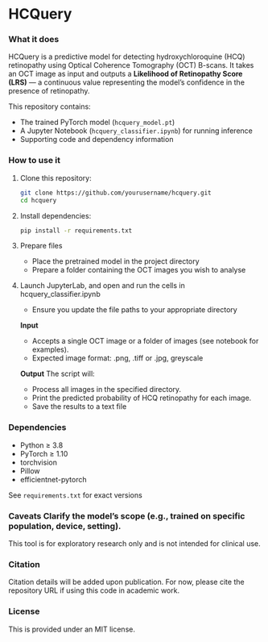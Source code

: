 # HCQuery

### What it does

HCQuery is a predictive model for detecting hydroxychloroquine (HCQ) retinopathy using Optical Coherence Tomography (OCT) B-scans. It takes an OCT image as input and outputs a **Likelihood of Retinopathy Score (LRS)** — a continuous value representing the model’s confidence in the presence of retinopathy.

This repository contains:
- The trained PyTorch model (`hcquery_model.pt`)
- A Jupyter Notebook (`hcquery_classifier.ipynb`) for running inference
- Supporting code and dependency information

### How to use it

1. Clone this repository:
   ```bash
   git clone https://github.com/yourusername/hcquery.git
   cd hcquery

2. Install dependencies:
    ```bash
    pip install -r requirements.txt

3. Prepare files
   - Place the pretrained model in the project directory 
   - Prepare a folder containing the OCT images you wish to analyse

4. Launch JupyterLab, and open and run the cells in hcquery_classifier.ipynb
   - Ensure you update the file paths to your appropriate directory
   
   **Input**
   - Accepts a single OCT image or a folder of images (see notebook for examples).
   - Expected image format: .png, .tiff or .jpg, greyscale
   
   **Output**
   The script will:
   - Process all images in the specified directory.
   - Print the predicted probability of HCQ retinopathy for each image.
   - Save the results to a text file
 
 ### Dependencies
 
 - Python ≥ 3.8
 - PyTorch ≥ 1.10
 - torchvision
 - Pillow
 - efficientnet-pytorch
 
 See `requirements.txt` for exact versions
 
 ### Caveats Clarify the model’s scope (e.g., trained on specific population, device, setting).

 This tool is for exploratory research only and is not intended for clinical use.
 
 ### Citation
 
 Citation details will be added upon publication. For now, please cite the repository URL if using this code in academic work.

 ### License

 This is provided under an MIT license.
